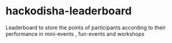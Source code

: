# hackodisha-leaderboard
Leaderboard to store the points of participants according to their performance in mini-events , fun-events and workshops
